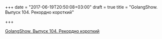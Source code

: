 +++
date = "2017-06-19T20:50:08+03:00"
draft = true
title = "GolangShow. Выпуск 104. Рекордно короткий"

+++

<p><a href="http://golangshow.com/episode/2017/06-15-104/">GolangShow. Выпуск 104. Рекордно короткий</a></p>